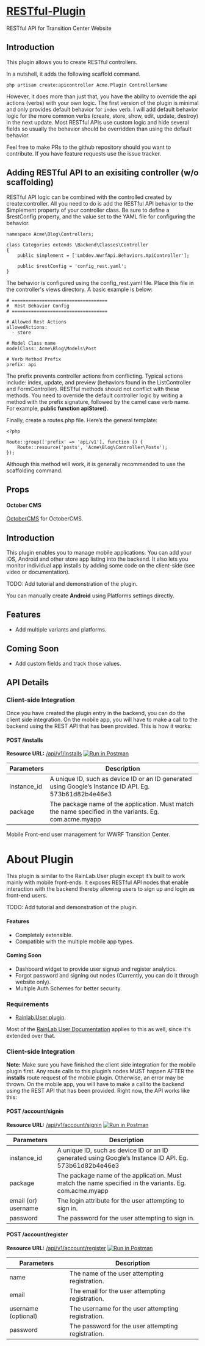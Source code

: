 # [RESTful-Plugin](https://github.com/WWRFresource/MobilePlugin) #
RESTful API for Transition Center Website

## Introduction ##

This plugin allows you to create RESTful controllers.

In a nutshell, it adds the following scaffold command.
```
php artisan create:apicontroller Acme.Plugin ControllerName
```

However, it does more than just that, you have the ability to override the api actions (verbs) with your own logic. The first version of the plugin is minimal and only provides default behavior for `index` verb. I will add default behavior logic for the more common verbs (create, store, show, edit, update, destroy) in the next update. Most RESTful APIs use custom logic and hide several fields so usually the behavior should be overridden than using the default behavior.

Feel free to make PRs to the github repository should you want to contribute. If you have feature requests use the issue tracker.

## Adding RESTful API to an exisiting controller (w/o scaffolding) ##

RESTful API logic can be combined with the controlled created by create:controller. All you need to do is add the RESTful API behavior to the $implement property of your controller class. Be sure to define a $restConfig property, and the value set to the YAML file for configuring the behavior.
```
namespace Acme\Blog\Controllers;

class Categories extends \Backend\Classes\Controller
{
    public $implement = ['Lmbdev.WwrfApi.Behaviors.ApiController'];

    public $restConfig = 'config_rest.yaml';
}
```

The behavior is configured using the config_rest.yaml file. Place this file in the controller's views directory. A basic example is below:
```
# ===================================
#  Rest Behavior Config
# ===================================

# Allowed Rest Actions
allowedActions:
  - store

# Model Class name
modelClass: Acme\Blog\Models\Post

# Verb Method Prefix
prefix: api
```

The prefix prevents controller actions from conflicting. Typical actions include: index, update, and preview (behaviors found in the ListController and FormController). RESTful methods should not conflict with these methods. You need to override the default controller logic by writing a method with the prefix signature, followed by the camel case verb name. For example, **public function apiStore()**.

Finally, create a routes.php file. Here’s the general template:
```
<?php

Route::group(['prefix' => 'api/v1'], function () {
    Route::resource('posts', 'Acme\Blog\Controller\Posts');
});
```
Although this method will work, it is generally recommended to use the scaffolding command.

## Props ##

#### October CMS ####
[OctoberCMS](http://octobercms.com) for OctoberCMS.

## Introduction ##

This plugin enables you to manage mobile applications. You can add your iOS, Android and other store app listing into the backend. It also lets you monitor individual app installs by adding some code on the client-side (see video or documentation).

TODO: Add tutorial and demonstration of the plugin.

You can manually create **Android** using Platforms settings directly.

## Features ##
* Add multiple variants and platforms.

## Coming Soon ##
* Add custom fields and track those values.

## API Details ##

### Client-side Integration ###

Once you have created the plugin entry in the backend, you can do the client side integration. On the mobile app, you will have to make a call to the backend using the REST API that has been provided. This is how it works:

#### POST /installs ####

**Resource URL:** [/api/v1/installs](/api/v1/installs) [![Run in Postman](https://run.pstmn.io/button.svg)](https://app.getpostman.com/run-collection/1f9efcfa94c93810e739)

| Parameters | Description
------------- | -------------
instance_id  | A unique ID, such as device ID or an ID generated using Google’s Instance ID API. Eg. 573b61d82b4e46e3
package  | The package name of the application. Must match the name specified in the variants. Eg. com.acme.myapp

Mobile Front-end user management for WWRF Transition Center.

# About Plugin #

This plugin is similar to the RainLab.User plugin except it’s built to work mainly with mobile front-ends. It exposes RESTful API nodes that enable interaction with the backend thereby allowing users to sign up and login as front-end users.

TODO: Add tutorial and demonstration of the plugin.

#### Features ####
* Completely extensible.
* Compatible with the multiple mobile app types.

#### Coming Soon ####
* Dashboard widget to provide user signup and register analytics.
* Forgot password and signing out nodes (Currently, you can do it through website only).
* Multiple Auth Schemes for better security.

### Requirements

* [Rainlab.User plugin](http://octobercms.com/plugin/rainlab-user).

Most of the [RainLab User Documentation](https://octobercms.com/plugin/rainlab-user#documentation) applies to this as well, since it's extended over that.

### Client-side Integration ###

**Note:** Make sure you have finished the client side integration for the mobile plugin first. Any route calls to this plugin’s nodes MUST happen AFTER the **installs** route request of the mobile plugin. Otherwise, an error may be thrown.
On the mobile app, you will have to make a call to the backend using the REST API that has been provided. Right now, the API works like this:

#### POST /account/signin ####

**Resource URL:** [/api/v1/account/signin](/api/v1/account/signin) [![Run in Postman](https://run.pstmn.io/button.svg)](https://app.getpostman.com/run-collection/997ae8398f934757e196)

 | Parameters | Description
------------- | -------------
instance_id  | A unique ID, such as device ID or an ID generated using Google’s Instance ID API. Eg. 573b61d82b4e46e3
package  | The package name of the application. Must match the name specified in the variants. Eg. com.acme.myapp
email (or) username | The login attribute for the user attempting to sign in.
password | The password for the user attempting to sign in.

#### POST /account/register ####

**Resource URL:** [/api/v1/account/register](/api/v1/account/register) [![Run in Postman](https://run.pstmn.io/button.svg)](https://app.getpostman.com/run-collection/997ae8398f934757e196)

 | Parameters | Description
------------- | -------------
name | The name of the user attempting registration.
email | The email for the user attempting registration.
username (optional) | The username for the user attempting registration.
password | The password for the user attempting registration.
